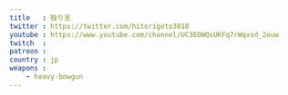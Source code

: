 ```yaml
---
title   : 独り言
twitter : https://twitter.com/hitorigoto3018
youtube : https://www.youtube.com/channel/UC3EOWQsUKFq7rWqxsd_2ouw
twitch  : 
patreon : 
country : jp
weapons :
    - heavy-bowgun
---
```


